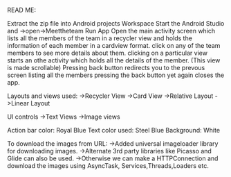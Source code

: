 READ ME:

Extract the zip file into Android projects Workspace 
Start the Android Studio and ->open->Meettheteam
Run App
Open the main activity screen which lists all the members of the team in a recycler view and holds the information of each member in a cardview format.
click on any of the team members to see more details about them.
clicking on a particular view starts an othe activity which holds all the details of the member. (This view is made scrollable)
Pressing back button redirects you to the prevous screen listing all the members
pressing the back button yet again closes the app.

Layouts and views used:
->Recycler View
->Card View 
->Relative Layout
->Linear Layout

UI controls
->Text Views
->Image views

Action bar color: Royal Blue
Text color used: Steel Blue
Background: White

To download the images from URL:
->Added universal imageloader library for downloading images.
->Alternate 3rd party libraries like Picasso and Glide can also be used.
->Otherwise we can make a HTTPConnection and download the images using AsyncTask, Services,Threads,Loaders etc.
